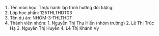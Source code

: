 1. Tên môn học:  Thực hành lập trình hướng đối tượng
2. Lớp học phần: 125THLTHDT03
3. Tên dự án:    NHÓM-3-THLTHDT
4. Thành viên nhóm:
        1. Nguyễn Thị Thu Hiền (nhóm trưởng)
        2. Lê Thị Trúc Hạ
        3. Nguyễn Thị Huyền
        4. Lê Thị Khánh Vy
